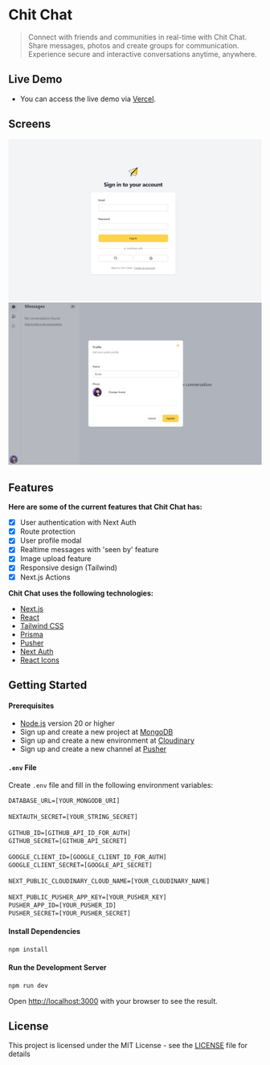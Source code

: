 # Chit Chat

> Connect with friends and communities in real-time with Chit Chat. Share messages, photos and create groups for communication. Experience secure and interactive conversations anytime, anywhere.

## Live Demo

- You can access the live demo via [Vercel](https://burakbilgili-chitchat.vercel.app/).

## Screens

[<img src="/public/screen1.png" />](https://burakbilgili-chitchat.vercel.app/)
[<img src="/public/screen2.png" />](https://burakbilgili-chitchat.vercel.app/)

## Features

**Here are some of the current features that Chit Chat has:**

- [x] User authentication with Next Auth
- [x] Route protection
- [x] User profile modal
- [x] Realtime messages with 'seen by' feature
- [x] Image upload feature
- [x] Responsive design (Tailwind)
- [x] Next.js Actions

**Chit Chat uses the following technologies:**

- [Next.js](https://nextjs.org/)
- [React](https://reactjs.org/)
- [Tailwind CSS](https://tailwindcss.com/)
- [Prisma](https://www.prisma.io/)
- [Pusher](https://pusher.com/)
- [Next Auth](https://next-auth.js.org/)
- [React Icons](https://react-icons.github.io/react-icons/)

## Getting Started

#### Prerequisites

- [Node.js](https://nodejs.org/en) version 20 or higher
- Sign up and create a new project at [MongoDB](https://www.mongodb.com/cloud/atlas/register)
- Sign up and create a new environment at [Cloudinary](https://cloudinary.com/users/register_free)
- Sign up and create a new channel at [Pusher](https://dashboard.pusher.com/accounts/sign_up)



#### `.env` File

Create `.env` file and fill in the following environment variables:

```
DATABASE_URL=[YOUR_MONGODB_URI]

NEXTAUTH_SECRET=[YOUR_STRING_SECRET]

GITHUB_ID=[GITHUB_API_ID_FOR_AUTH]
GITHUB_SECRET=[GITHUB_API_SECRET]

GOOGLE_CLIENT_ID=[GOOGLE_CLIENT_ID_FOR_AUTH]
GOOGLE_CLIENT_SECRET=[GOOGLE_API_SECRET]

NEXT_PUBLIC_CLOUDINARY_CLOUD_NAME=[YOUR_CLOUDINARY_NAME]

NEXT_PUBLIC_PUSHER_APP_KEY=[YOUR_PUSHER_KEY]
PUSHER_APP_ID=[YOUR_PUSHER_ID]
PUSHER_SECRET=[YOUR_PUSHER_SECRET]
```

#### Install Dependencies

```bash
npm install
```

#### Run the Development Server

```bash
npm run dev
```

Open [http://localhost:3000](http://localhost:3000) with your browser to see the result.

## License

This project is licensed under the MIT License - see the [LICENSE](LICENSE.md) file for details